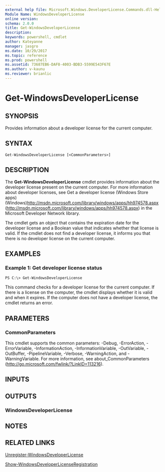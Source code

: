 ```yaml
---
external help file: Microsoft.Windows.DeveloperLicense.Commands.dll-Help.xml
Module Name: WindowsDeveloperLicense
online version: 
schema: 2.0.0
title: Get-WindowsDeveloperLicense
description: 
keywords: powershell, cmdlet
author: Kateyanne
manager: jasgro
ms.date: 10/29/2017
ms.topic: reference
ms.prod: powershell
ms.assetid: 73687EB6-DAF8-4003-BDB3-5599E543F67E
ms.author: v-kaunu
ms.reviewer: brianlic
---
```


# Get-WindowsDeveloperLicense

## SYNOPSIS
Provides information about a developer license for the current computer.

## SYNTAX

```
Get-WindowsDeveloperLicense [<CommonParameters>]
```

## DESCRIPTION
The **Get-WindowsDeveloperLicense** cmdlet provides information about the developer license present on the current computer.
For more information about developer licenses, see Get a developer license (Windows Store apps) (Windows)http://msdn.microsoft.com/library/windows/apps/hh974578.aspx (http://msdn.microsoft.com/library/windows/apps/hh974578.aspx) in the Microsoft Developer Network library.

The cmdlet gets an object that contains the expiration date for the developer license and a Boolean value that indicates whether that license is valid.
If the cmdlet does not find a developer license, it informs you that there is no developer license on the current computer.

## EXAMPLES

### Example 1: Get developer license status
```
PS C:\> Get-WindowsDeveloperLicense
```

This command checks for a developer license for the current computer.
If there is a license on the computer, the cmdlet displays whether it is valid and when it expires.
If the computer does not have a developer license, the cmdlet returns an error.

## PARAMETERS

### CommonParameters
This cmdlet supports the common parameters: -Debug, -ErrorAction, -ErrorVariable, -InformationAction, -InformationVariable, -OutVariable, -OutBuffer, -PipelineVariable, -Verbose, -WarningAction, and -WarningVariable. For more information, see about_CommonParameters (http://go.microsoft.com/fwlink/?LinkID=113216).

## INPUTS

## OUTPUTS

### WindowsDeveloperLicense

## NOTES

## RELATED LINKS

[Unregister-WindowsDeveloperLicense](./Unregister-WindowsDeveloperLicense.md)

[Show-WindowsDeveloperLicenseRegistration](./Show-WindowsDeveloperLicenseRegistration.md)

